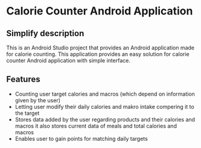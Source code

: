 # Calorie Counter Android Application

## Simplify description
This is an Android Studio project that provides an Android application made for calorie counting. This application provides an easy solution for calorie counter Android application with simple interface. 

## Features

- Counting user target calories and macros (which depend on information given by the user)
- Letting user modify their daily calories and makro intake compering it to the target
- Stores data added by the user regarding products and their calories and macros it also stores current data of meals and total calories and macros
- Enables user to gain points for matching daily targets
